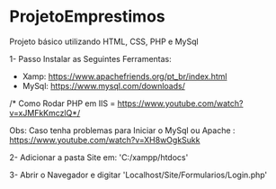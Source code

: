 # ProjetoEmprestimos

Projeto básico utilizando HTML, CSS, PHP e MySql


1- Passo Instalar as Seguintes Ferramentas:
 * Xamp: https://www.apachefriends.org/pt_br/index.html
 * MySql: https://www.mysql.com/downloads/

/* Como Rodar PHP em IIS = https://www.youtube.com/watch?v=xJMFkKmczlQ*/

 Obs: Caso tenha problemas para Iniciar o MySql ou Apache : https://www.youtube.com/watch?v=XH8wOgkSukk 


2- Adicionar a pasta Site em: 'C:/xampp/htdocs'

3- Abrir o Navegador e digitar 'Localhost/Site/Formularios/Login.php'
